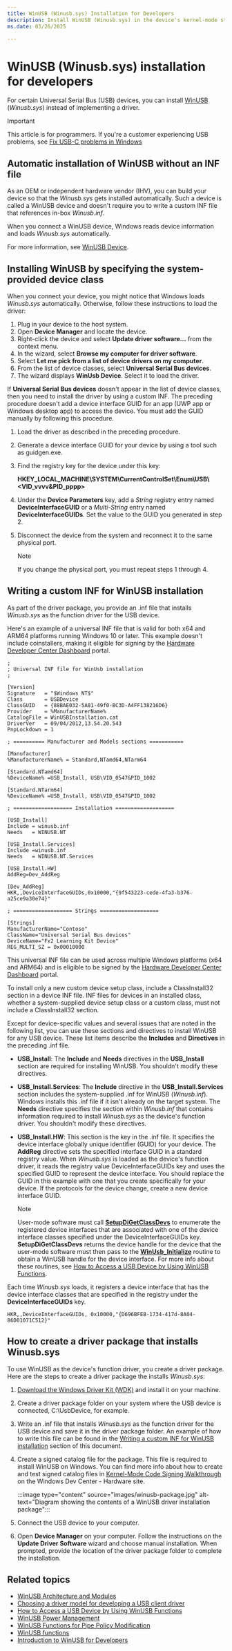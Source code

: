 ```yaml
---
title: WinUSB (Winusb.sys) Installation for Developers
description: Install WinUSB (Winusb.sys) in the device's kernel-mode stack as the USB device's function driver instead of implementing a driver.
ms.date: 03/26/2025

---
```


# WinUSB (Winusb.sys) installation for developers

For certain Universal Serial Bus (USB) devices, you can install [WinUSB](introduction-to-winusb-for-developers.md) (*Winusb.sys*) instead of implementing a driver.

> [!IMPORTANT]
> This article is for programmers. If you're a customer experiencing USB problems, see [Fix USB-C problems in Windows](https://support.microsoft.com/windows/fix-usb-c-problems-in-windows-f4e0e529-74f5-cdae-3194-43743f30eed2)

## Automatic installation of WinUSB without an INF file

As an OEM or independent hardware vendor (IHV), you can build your device so that the *Winusb.sys* gets installed automatically. Such a device is called a WinUSB device and doesn't require you to write a custom INF file that references in-box *Winusb.inf*.

When you connect a WinUSB device, Windows reads device information and loads *Winusb.sys* automatically.

For more information, see [WinUSB Device](automatic-installation-of-winusb.md).

## Installing WinUSB by specifying the system-provided device class

When you connect your device, you might notice that Windows loads *Winusb.sys* automatically. Otherwise, follow these instructions to load the driver:

1. Plug in your device to the host system.
1. Open **Device Manager** and locate the device.
1. Right-click the device and select **Update driver software...** from the context menu.
1. In the wizard, select **Browse my computer for driver software**.
1. Select **Let me pick from a list of device drivers on my computer**.
1. From the list of device classes, select **Universal Serial Bus devices**.
1. The wizard displays **WinUsb Device**. Select it to load the driver.

If **Universal Serial Bus devices** doesn't appear in the list of device classes, then you need to install the driver by using a custom INF.
The preceding procedure doesn't add a device interface GUID for an app (UWP app or Windows desktop app) to access the device. You must add the GUID manually by following this procedure.

1. Load the driver as described in the preceding procedure.
1. Generate a device interface GUID for your device by using a tool such as guidgen.exe.
1. Find the registry key for the device under this key:

    **HKEY_LOCAL_MACHINE\\SYSTEM\\CurrentControlSet\\Enum\\USB\\<VID_vvvv&PID_pppp>**

1. Under the **Device Parameters** key, add a *String* registry entry named **DeviceInterfaceGUID** or a *Multi-String* entry named **DeviceInterfaceGUIDs**. Set the value to the GUID you generated in step 2.
1. Disconnect the device from the system and reconnect it to the same physical port.

      > [!NOTE]
    > If you change the physical port, you must repeat steps 1 through 4.

## Writing a custom INF for WinUSB installation

As part of the driver package, you provide an .inf file that installs *Winusb.sys* as the function driver for the USB device.

Here's an example of a universal INF file that is valid for both x64 and ARM64 platforms running Windows 10 or later. This example doesn't include coinstallers, making it eligible for signing by the [Hardware Developer Center Dashboard](https://partner.microsoft.com/dashboard/home) portal.

```inf
;
; Universal INF file for WinUsb installation
;

[Version]
Signature   = "$Windows NT$"
Class       = USBDevice
ClassGUID   = {88BAE032-5A81-49f0-BC3D-A4FF138216D6}
Provider    = %ManufacturerName%
CatalogFile = WinUSBInstallation.cat
DriverVer   = 09/04/2012,13.54.20.543
PnpLockdown = 1

; ========== Manufacturer and Models sections ===========

[Manufacturer]
%ManufacturerName% = Standard,NTamd64,NTarm64

[Standard.NTamd64]
%DeviceName% =USB_Install, USB\VID_0547&PID_1002

[Standard.NTarm64]
%DeviceName% =USB_Install, USB\VID_0547&PID_1002

; =================== Installation ===================

[USB_Install]
Include = winusb.inf
Needs   = WINUSB.NT

[USB_Install.Services]
Include =winusb.inf
Needs   = WINUSB.NT.Services

[USB_Install.HW]
AddReg=Dev_AddReg

[Dev_AddReg]
HKR,,DeviceInterfaceGUIDs,0x10000,"{9f543223-cede-4fa3-b376-a25ce9a30e74}"

; =================== Strings ===================

[Strings]
ManufacturerName="Contoso"
ClassName="Universal Serial Bus devices"
DeviceName="Fx2 Learning Kit Device"
REG_MULTI_SZ = 0x00010000
```

This universal INF file can be used across multiple Windows platforms (x64 and ARM64) and is eligible to be signed by the [Hardware Developer Center Dashboard](https://partner.microsoft.com/dashboard/home) portal.

To install only a new custom device setup class, include a ClassInstall32 section in a device INF file. INF files for devices in an installed class, whether a system-supplied device setup class or a custom class, must not include a ClassInstall32 section.

Except for device-specific values and several issues that are noted in the following list, you can use these sections and directives to install WinUSB for any USB device. These list items describe the **Includes** and **Directives** in the preceding .inf file.

- **USB_Install**: The **Include** and **Needs** directives in the **USB_Install** section are required for installing WinUSB. You shouldn't modify these directives.
- **USB_Install.Services**: The **Include** directive in the **USB_Install.Services** section includes the system-supplied .inf for WinUSB (*Winusb.inf*). Windows installs this .inf file if it isn't already on the target system. The **Needs** directive specifies the section within *Winusb.inf* that contains information required to install *Winusb.sys* as the device's function driver. You shouldn't modify these directives.
- **USB_Install.HW**: This section is the key in the .inf file. It specifies the device interface globally unique identifier (GUID) for your device. The **AddReg** directive sets the specified interface GUID in a standard registry value. When *Winusb.sys* is loaded as the device's function driver, it reads the registry value DeviceInterfaceGUIDs key and uses the specified GUID to represent the device interface. You should replace the GUID in this example with one that you create specifically for your device. If the protocols for the device change, create a new device interface GUID.

  > [!NOTE]
  > User-mode software must call **[SetupDiGetClassDevs](/windows/win32/api/setupapi/nf-setupapi-setupdigetclassdevsw)** to enumerate the registered device interfaces that are associated with one of the device interface classes specified under the DeviceInterfaceGUIDs key. **SetupDiGetClassDevs** returns the device handle for the device that the user-mode software must then pass to the [**WinUsb_Initialize**](/windows/win32/api/winusb/nf-winusb-winusb_initialize) routine to obtain a WinUSB handle for the device interface. For more info about these routines, see [How to Access a USB Device by Using WinUSB Functions](using-winusb-api-to-communicate-with-a-usb-device.md).

Each time *Winusb.sys* loads, it registers a device interface that has the device interface classes that are specified in the registry under the **DeviceInterfaceGUIDs** key.

`HKR,,DeviceInterfaceGUIDs, 0x10000,"{D696BFEB-1734-417d-8A04-86D01071C512}"`

## How to create a driver package that installs Winusb.sys

To use WinUSB as the device's function driver, you create a driver package. Here are the steps to create a driver package the installs *Winusb.sys*:

1. [Download the Windows Driver Kit (WDK)](../download-the-wdk.md) and install it on your machine.
1. Create a driver package folder on your system where the USB device is connected, C:\\UsbDevice, for example.
1. Write an .inf file that installs *Winusb.sys* as the function driver for the USB device and save it in the driver package folder. An example of how to write this file can be found in the [Writing a custom INF for WinUSB installation](#writing-a-custom-inf-for-winusb-installation) section of this document.
1. Create a signed catalog file for the package. This file is required to install WinUSB on Windows. You can find more info about how to create and test signed catalog files in [Kernel-Mode Code Signing Walkthrough](/windows-hardware/test/hlk/) on the Windows Dev Center - Hardware site.

    :::image type="content" source="images/winusb-package.jpg" alt-text="Diagram showing the contents of a WinUSB driver installation package":::

1. Connect the USB device to your computer.
1. Open **Device Manager** on your computer. Follow the instructions on the **Update Driver Software** wizard and choose manual installation. When prompted, provide the location of the driver package folder to complete the installation.

## Related topics

- [WinUSB Architecture and Modules](winusb-architecture.md)
- [Choosing a driver model for developing a USB client driver](winusb-considerations.md)
- [How to Access a USB Device by Using WinUSB Functions](using-winusb-api-to-communicate-with-a-usb-device.md)
- [WinUSB Power Management](winusb-power-management.md)
- [WinUSB Functions for Pipe Policy Modification](winusb-functions-for-pipe-policy-modification.md)
- [WinUSB functions](using-winusb-api-to-communicate-with-a-usb-device.md)
- [Introduction to WinUSB for Developers](introduction-to-winusb-for-developers.md)
